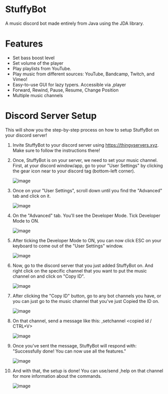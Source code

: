 # StuffyBot
A music discord bot made entirely from Java using the JDA library.

# Features
- Set bass boost level
- Set volume of the player
- Play playlists from YouTube.
- Play music from different sources: YouTube, Bandcamp, Twitch, and Vimeo!
- Easy-to-use GUI for lazy typers. Accessible via ,player
- Forward, Rewind, Pause, Resume, Change Position
- Multiple music channels

# Discord Server Setup
This will show you the step-by-step process on how to setup StuffyBot on your discord server!

1. Invite StuffyBot to your discord server using https://thingyservers.xyz. Make sure to follow the instructions there!
2. Once, StuffyBot is on your server, we need to set your music channel. 
First, at your discord window/app, go to your "User Settings" by clicking the gear icon near to your discord tag (bottom-left corner).

      ![image](https://user-images.githubusercontent.com/68848247/116547283-44e9f700-a925-11eb-81da-cbfa342e2c13.png)

3. Once on your "User Settings", scroll down until you find the "Advanced" tab and click on it.

      ![image](https://user-images.githubusercontent.com/68848247/116547561-a611ca80-a925-11eb-89b5-bc6cd2249b4f.png)

4. On the "Advanced" tab. You'll see the Developer Mode. Tick Developer Mode to ON.

      ![image](https://user-images.githubusercontent.com/68848247/116547765-e6714880-a925-11eb-8b40-bbb09b5484cf.png)

5. After ticking the Developer Mode to ON, you can now click ESC on your keyboard to come out of the "User Settings" window.

      ![image](https://user-images.githubusercontent.com/68848247/116547917-1587ba00-a926-11eb-8fe9-e0ad031c5cee.png)

6. Now, go to the discord server that you just added StuffyBot on. And right click on the specific channel that you want to put the music channel on and click on "Copy ID".

      ![image](https://user-images.githubusercontent.com/68848247/116548054-45cf5880-a926-11eb-9c36-f3951d4ce179.png)
      
7. After clicking the "Copy ID" button, go to any bot channels you have, or you can just go to the music channel that you've just Copied the ID on.

      ![image](https://user-images.githubusercontent.com/68848247/116548303-9a72d380-a926-11eb-9259-9e98484f2d61.png)

8. On that channel, send a message like this: ,setchannel <copied id / CTRL+V>

      ![image](https://user-images.githubusercontent.com/68848247/116548438-ce4df900-a926-11eb-999d-d94938d85cfd.png)

9. Once you've sent the message, StuffyBot will respond with: "Successfully done! You can now use all the features."

      ![image](https://user-images.githubusercontent.com/68848247/116548770-49afaa80-a927-11eb-8027-eaecd8b0edb3.png)

10. And with that, the setup is done! You can use/send ,help on that channel for more information about the commands.

      ![image](https://user-images.githubusercontent.com/68848247/116548829-5b914d80-a927-11eb-881c-4f171f90285e.png)
